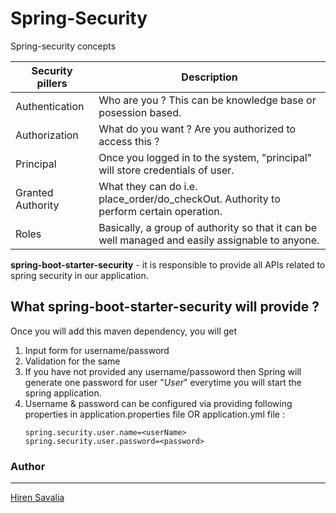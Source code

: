 # Spring-Security
Spring-security concepts

|Security pillers | Description |
| ------ | ------ |
| Authentication | Who are you ? This can be knowledge base or posession based. |
| Authorization | What do you want ? Are you authorized to access this ? |
| Principal | Once you logged in to the system, "principal" will store credentials of user. |
| Granted Authority | What they can do i.e. place_order/do_checkOut. Authority to perform certain operation.|
| Roles | Basically, a group of authority so that it can be well managed and easily assignable to anyone. |

**spring-boot-starter-security** - it is responsible to provide all APIs related to spring security in our application.

## What spring-boot-starter-security will provide ?
Once you will add this maven dependency, you will get
1. Input form for username/password
2. Validation for the same
3. If you have not provided any username/passoword then Spring will generate one password for user "*User*" everytime you will start the spring application.
4. Username & password can be configured via providing following properties in application.properties file OR application.yml file :
	```
	spring.security.user.name=<userName>
	spring.security.user.password=<password>
	```



### Author
---

[Hiren Savalia](https://www.linkedin.com/in/hiren879/)
